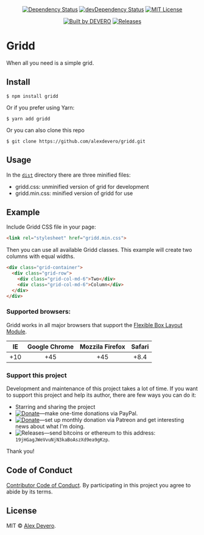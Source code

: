 <p align="center">
  <a href="https://david-dm.org/alexdevero/gridd"><img alt="Dependency Status" src="https://david-dm.org/alexdevero/gridd.svg?style=flat"></a>
  <a href="https://david-dm.org/alexdevero/gridd?type=dev"><img alt="devDependency Status" src="https://david-dm.org/alexdevero/gridd/dev-status.svg?style=flat"></a>
  <a href="http://opensource.org/licenses/MIT"><img alt="MIT License" src="https://img.shields.io/npm/l/express.svg"></a>
</p>

<p align="center">
  <a href="https://alexdevero.com"><img alt="Built by DEVERO" src="https://img.shields.io/badge/built%20by-DEVERO-brightgreen.svg?colorB=d30320"></a>
  <a href="#"><img alt="Releases" src="https://img.shields.io/github/release/alexdevero/gridd.svg"></a>
</p>

# Gridd

When all you need is a simple grid.

## Install
```
$ npm install gridd
```
Or if you prefer using Yarn:
```
$ yarn add gridd
```

Or you can also clone this repo
```
$ git clone https://github.com/alexdevero/gridd.git
```

## Usage

In the [`dist`](/dist) directory there are three minified files:
- gridd.css: unminified version of grid for development
- gridd.min.css: minified version of gridd for use

## Example

Include Gridd CSS file in your page:

```html
<link rel="stylesheet" href="gridd.min.css">
```

Then you can use all available Gridd classes. This example will create two columns with equal widths.

```html
<div class="grid-container">
  <div class="grid-row">
    <div class="grid-col-md-6">Two</div>
    <div class="grid-col-md-6">Column</div>
  </div>
</div>
```

### Supported browsers:

Gridd works in all major browsers that support the [Flexible Box Layout Module](http://caniuse.com/#feat=flexbox).

| IE    | Google Chrome  | Mozzila Firefox | Safari |
| :---: | :------------: | :-------------: | :----: |
|  +10  |  +45           |  +45            | +8.4   |

### Support this project

<!-- This project is released as an open-source. If you need help with using this project, please ask and I will do my best reply to as soon as possible. You can use this project as you wish *for free*. Also, you can change the source code and redistribute it if you want. -->

Development and maintenance of this project takes a lot of time. If you want to support this project and help its author, there are few ways you can do it:

 - Starring and sharing the project
 - [![Donate](https://img.shields.io/badge/Donate-Paypal-brightgreen.svg?colorB=259cd2)](https://www.paypal.com/cgi-bin/webscr?cmd=_s-xclick&hosted_button_id=YKLGUUB34ASEL)—make one-time donations via PayPal.
 - [![Donate](https://img.shields.io/badge/Donate-Patreon-brightgreen.svg?colorB=f86213)](https://www.patreon.com/alexdevero)—set up monthly donation via Patreon and get interesting news about what I'm doing.
 - <img alt="Releases" src="https://img.shields.io/badge/Donate-Bitcoin-brightgreen.svg?colorB=fab915">—send bitcoins or ethereum to this address: `19jHGagJWeVvuNjN3kaBoAszXd9ea9gKzp`.

Thank you!

## Code of Conduct

[Contributor Code of Conduct](code-of-conduct.md). By participating in this project you agree to abide by its terms.

## License

MIT © [Alex Devero](https://alexdevero.com).
